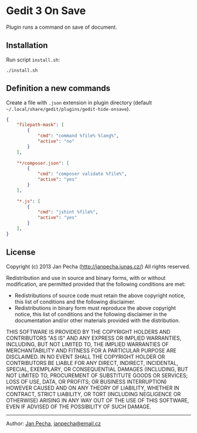 Gedit 3 On Save
===============================================

Plugin runs a command on save of document.


Installation
------------

Run script ```install.sh```:

```
./install.sh
```


Definition a new commands
-------------------------

Create a file with ```.json``` extension in plugin directory (default ```~/.local/share/gedit/plugins/gedit-hide-onsave```).

``` json
{
	"filepath-mask": [
		{
			"cmd": "command %file% %lang%",
			"active": "no"
		}
	],
	
	"*/composer.json": [
		{
			"cmd": "composer validate %file%",
			"active": "yes"
		}
	],
	
	"*.js": [
		{
			"cmd": "jshint %file%",
			"active": "yes"
		}
	],
}
```


License
-------

Copyright (c) 2013 Jan Pecha (http://janpecha.iunas.cz/) All rights reserved.

Redistribution and use in source and binary forms, with or without modification,
are permitted provided that the following conditions are met:
* Redistributions of source code must retain the above copyright notice, this
  list of conditions and the following disclaimer.
* Redistributions in binary form must reproduce the above copyright notice, this
  list of conditions and the following disclaimer in the documentation and/or
  other materials provided with the distribution.

THIS SOFTWARE IS PROVIDED BY THE COPYRIGHT HOLDERS AND CONTRIBUTORS "AS IS" AND
ANY EXPRESS OR IMPLIED WARRANTIES, INCLUDING, BUT NOT LIMITED TO, THE IMPLIED
WARRANTIES OF MERCHANTABILITY AND FITNESS FOR A PARTICULAR PURPOSE ARE
DISCLAIMED. IN NO EVENT SHALL THE COPYRIGHT HOLDER OR CONTRIBUTORS BE LIABLE FOR
ANY DIRECT, INDIRECT, INCIDENTAL, SPECIAL, EXEMPLARY, OR CONSEQUENTIAL DAMAGES
(INCLUDING, BUT NOT LIMITED TO, PROCUREMENT OF SUBSTITUTE GOODS OR SERVICES;
LOSS OF USE, DATA, OR PROFITS; OR BUSINESS INTERRUPTION) HOWEVER CAUSED AND ON
ANY THEORY OF LIABILITY, WHETHER IN CONTRACT, STRICT LIABILITY, OR TORT
(INCLUDING NEGLIGENCE OR OTHERWISE) ARISING IN ANY WAY OUT OF THE USE OF THIS
SOFTWARE, EVEN IF ADVISED OF THE POSSIBILITY OF SUCH DAMAGE.

-----------------

Author: [Jan Pecha](http://janpecha.iunas.cz), <janpecha@email.cz>
